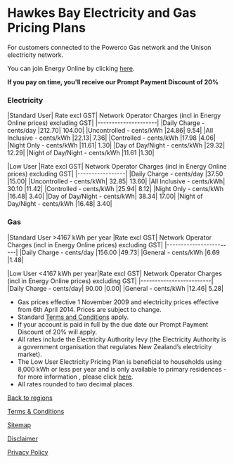 # Hawkes Bay Electricity and Gas Pricing Plans
 

For customers connected to the Powerco Gas network and the Unison electricity network.


You can join Energy Online by clicking [here](http://www.energyonline.co.nz/Default.aspx?tabid=98).

**If you pay on time, you'll receive our Prompt Payment Discount of 20%**


### Electricity
|Standard User|	Rate excl GST|	Network Operator Charges (incl in Energy Online prices) excluding GST|
|---------------------|
|Daily Charge - cents/day	|212.70|	104.00|
|Uncontrolled - cents/kWh	|24.86|	9.54|
|All Inclusive - cents/kWh	|22.13|	7.36|
|Controlled - cents/kWh	|17.98	|4.06|
|Night Only - cents/kWh	|11.61|	1.30|
|Day of Day/Night - cents/kWh	|29.32|	12.29|
|Night of Day/Night - cents/kWh	|11.61	|1.30|
 

|Low User	|Rate excl GST|	Network Operator Charges (incl in Energy Online prices) excluding GST|
|-----------------|
|Daily Charge - cents/day	|37.50	|15.00|
|Uncontrolled - cents/kWh|	32.85|	13.60|
|All Inclusive - cents/kWh|	30.10	|11.42|
|Controlled - cents/kWh	|25.94|	8.12|
|Night Only - cents/kWh	|16.48|	3.40|
|Day of Day/Night - cents/kWh|	38.34|	17.00|
|Night of Day/Night - cents/kWh	|16.48|	3.40|

### Gas
|Standard User >4167 kWh per year	|Rate excl GST|	Network Operator Charges (incl in Energy Online prices) excluding GST|
|------------------------|
|Daily Charge - cents/day	|156.00	|49.73|
|General - cents/kWh	|6.69	|1.48|
 

|Low User <4167 kWh per year|Rate excl GST|	Network Operator Charges (incl in Energy Online prices) excluding GST|
|-------------------------|
|Daily Charge - cents/day|	90.00	|0.00|
|General - cents/kWh	|12.46|	5.28|

- Gas prices effective 1 November 2009 and electricity prices effective from 6th April 2014. Prices are subject to change.
- Standard [Terms and Conditions](http://www.energyonline.co.nz/terms) apply.
- If your account is paid in full by the due date our Prompt Payment Discount of 20% will apply.
- All rates include the Electricity Authority levy (the Electricity Authority is a government organisation that regulates New Zealand’s electricity market).
- The Low User Electricity Pricing Plan is beneficial to households using 8,000 kWh or less per year and is only available to primary residences - for more information , please click [here](http://www.energyonline.co.nz/Default.aspx?tabid=148).
- All rates rounded to two decimal places.

[Back to regions](http://www.energyonline.co.nz/residential/pricing_plans/electricity_and_gas_pricing_plans)

[Terms & Conditions](http://www.energyonline.co.nz/terms)

[Sitemap](http://www.energyonline.co.nz/home/site_map)

[Disclaimer](http://www.energyonline.co.nz/home/site_map/disclaimer)

[Privacy Policy](http://www.energyonline.co.nz/home/site_map/privacy_policy)
